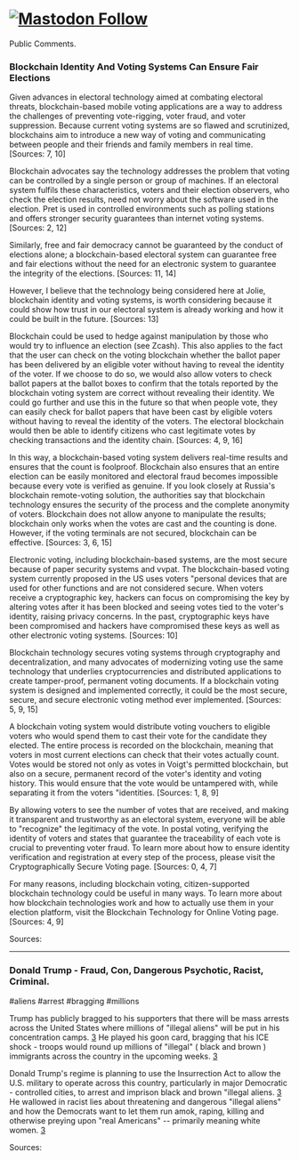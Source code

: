 # [![Mastodon Follow](https://img.shields.io/mastodon/follow/76901?domain=https%3A%2F%2Fmastodon.online&style=social)](https://mastodon.online/@serousoma)
Public Comments.

### Blockchain Identity And Voting Systems Can Ensure Fair Elections

    
Given advances in electoral technology aimed at combating electoral threats, blockchain-based mobile voting applications are a way to address the challenges of preventing vote-rigging, voter fraud, and voter suppression. Because current voting systems are so flawed and scrutinized, blockchains aim to introduce a new way of voting and communicating between people and their friends and family members in real time. [Sources: 7, 10] 
    
Blockchain advocates say the technology addresses the problem that voting can be controlled by a single person or group of machines. If an electoral system fulfils these characteristics, voters and their election observers, who check the election results, need not worry about the software used in the election. Pret is used in controlled environments such as polling stations and offers stronger security guarantees than internet voting systems. [Sources: 2, 12] 
    
Similarly, free and fair democracy cannot be guaranteed by the conduct of elections alone; a blockchain-based electoral system can guarantee free and fair elections without the need for an electronic system to guarantee the integrity of the elections. [Sources: 11, 14] 
    
However, I believe that the technology being considered here at Jolie, blockchain identity and voting systems, is worth considering because it could show how trust in our electoral system is already working and how it could be built in the future. [Sources: 13] 
    
Blockchain could be used to hedge against manipulation by those who would try to influence an election (see Zcash). This also applies to the fact that the user can check on the voting blockchain whether the ballot paper has been delivered by an eligible voter without having to reveal the identity of the voter. If we choose to do so, we would also allow voters to check ballot papers at the ballot boxes to confirm that the totals reported by the blockchain voting system are correct without revealing their identity. We could go further and use this in the future so that when people vote, they can easily check for ballot papers that have been cast by eligible voters without having to reveal the identity of the voters. The electoral blockchain would then be able to identify citizens who cast legitimate votes by checking transactions and the identity chain. [Sources: 4, 9, 16] 
    
In this way, a blockchain-based voting system delivers real-time results and ensures that the count is foolproof. Blockchain also ensures that an entire election can be easily monitored and electoral fraud becomes impossible because every vote is verified as genuine. If you look closely at Russia's blockchain remote-voting solution, the authorities say that blockchain technology ensures the security of the process and the complete anonymity of voters. Blockchain does not allow anyone to manipulate the results; blockchain only works when the votes are cast and the counting is done. However, if the voting terminals are not secured, blockchain can be effective. [Sources: 3, 6, 15] 
    
Electronic voting, including blockchain-based systems, are the most secure because of paper security systems and vvpat. The blockchain-based voting system currently proposed in the US uses voters "personal devices that are used for other functions and are not considered secure. When voters receive a cryptographic key, hackers can focus on compromising the key by altering votes after it has been blocked and seeing votes tied to the voter's identity, raising privacy concerns. In the past, cryptographic keys have been compromised and hackers have compromised these keys as well as other electronic voting systems. [Sources: 10] 
    
Blockchain technology secures voting systems through cryptography and decentralization, and many advocates of modernizing voting use the same technology that underlies cryptocurrencies and distributed applications to create tamper-proof, permanent voting documents. If a blockchain voting system is designed and implemented correctly, it could be the most secure, secure, and secure electronic voting method ever implemented. [Sources: 5, 9, 15] 
    
A blockchain voting system would distribute voting vouchers to eligible voters who would spend them to cast their vote for the candidate they elected. The entire process is recorded on the blockchain, meaning that voters in most current elections can check that their votes actually count. Votes would be stored not only as votes in Voigt's permitted blockchain, but also on a secure, permanent record of the voter's identity and voting history. This would ensure that the vote would be untampered with, while separating it from the voters "identities. [Sources: 1, 8, 9] 
    
By allowing voters to see the number of votes that are received, and making it transparent and trustworthy as an electoral system, everyone will be able to "recognize" the legitimacy of the vote. In postal voting, verifying the identity of voters and states that guarantee the traceability of each vote is crucial to preventing voter fraud. To learn more about how to ensure identity verification and registration at every step of the process, please visit the Cryptographically Secure Voting page. [Sources: 0, 4, 7] 
    
For many reasons, including blockchain voting, citizen-supported blockchain technology could be useful in many ways. To learn more about how blockchain technologies work and how to actually use them in your election platform, visit the Blockchain Technology for Online Voting page. [Sources: 4, 9] 
    





Sources:
    
[0]: https://gcn.com/articles/2020/05/29/virtual-voting-security.aspx
    
[1]: https://bitcoinmagazine.com/articles/blockchain-technology-key-secure-online-voting-1435443899
    
[2]: https://blogs.lse.ac.uk/politicsandpolicy/internet-voting-coming-to-a-computer-near-you-though-more-research-is-needed-to-eliminate-the-risks/
    
[3]: https://impakter.com/agora/
    
[4]: https://followmyvote.com/blockchain-voting-the-end-to-end-process/
    
[5]: https://www.securemac.com/interviews/the-securemac-interview-voatz-on-mobile-voting
    
[6]: https://inc42.com/infocus/blockchain-this-week/blockchain-this-week-election-commission-of-india-proposes-use-of-blockchain-solution-more/
    
[7]: https://coinrivet.com/the-benefits-of-blockchain-voting/
    
[8]: https://www.coindesk.com/snake-oil-and-overpriced-junk-why-blockchain-doesnt-fix-online-voting
    
[9]: https://sci.smithandcrown.com/research/imagining-blockchain-based-voting
    
[10]: https://www.belfercenter.org/publication/defending-vote-casting-using-blockchain-based-mobile-voting-applications-government
    
[11]: https://www.csis.org/analysis/blockchains-will-change-way-world-votes
    
[12]: https://www.scientificamerican.com/article/are-blockchains-the-answer-for-secure-elections-probably-not/
    
[13]: https://www.stc.org/techcomm/2018/11/08/bitcoin-blockchain-and-ballots-technical-communication-and-trust-in-electoral-systems/
    
[14]: https://www.artezio.com/pressroom/blog/how-build-blockchain-online-voting-system-and-who-requires-it/
    
[15]: http://deeptechwire.com/a-look-at-blockchain-for-voting/
    
[16]: https://www.zdnet.com/article/is-blockchain-voting-on-the-way/
    


----

### Donald Trump - Fraud, Con, Dangerous Psychotic, Racist, Criminal.




#aliens #arrest #bragging #millions 
        
Trump has publicly bragged to his supporters that there will be mass arrests across the United States where millions of "illegal aliens" will be put in his concentration camps. [3] He played his goon card, bragging that his ICE shock - troops would round up millions of "illegal" ( black and brown ) immigrants across the country in the upcoming weeks. [3]

Donald Trump's regime is planning to use the Insurrection Act to allow the U.S. military to operate across this country, particularly in major Democratic - controlled cities, to arrest and imprison black and brown "illegal aliens. [3] He wallowed in racist lies about threatening and dangerous "illegal aliens" and how the Democrats want to let them run amok, raping, killing and otherwise preying upon "real Americans" -- primarily meaning white women. [3]
        
    


Sources:
    
[0]: https://psmag.com/news/inside-the-minds-of-hardcore-trump-supporters
    
[1]: https://www.theatlantic.com/magazine/archive/2017/12/the-making-of-an-american-nazi/544119/
    
[2]: https://gutterbookshop.com/shop/page/4/?product_orderby=popularity&product_view=list&product_order=asc&product_count=72
    
[3]: https://www.salon.com/2019/06/21/psychiatrist-john-gartner-two-years-ago-i-compared-trump-to-hitler-people-didnt-believe-me/
    
[4]: https://medium.com/@shanesnow/donald-trump-and-the-definition-of-insanity-82ab6db008c4
    
[5]: https://www.billjamesonline.com/how_the_democrats_can_win_kansas/
    
[6]: https://thehill.com/opinion/white-house/459011-in-three-years-of-trumps-presidency-who-has-branded-whom
    
[7]: http://www.climateplus.info/2020/07/13/trump-the-worlds-most-dangerous-man/
    
[8]: http://medfordinformationcentral.blogspot.com/2020/01/philosopher-joe-v-quote-on-hitler-and.html
    
[9]: https://kirschnerskorner.com/2020/02/02/trump-anxiety-disorder/
    
[10]: https://mastodon.online/@serousoma

